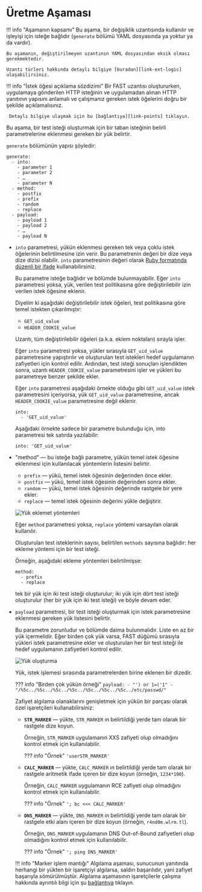 [link-points]:          points/intro.md
[link-ruby-regexp]:     http://ruby-doc.org/core-2.6.1/doc/regexp_rdoc.html
[link-logic]:           logic.md
[link-markers]:         detect/markers.md
[link-ext-logic]:       logic.md

[img-generate-methods]:     ../../images/fast/dsl/en/phases/generate-methods.png
[img-generate-payload]:     ../../images/fast/dsl/en/phases/generate-payload.png

# Üretme Aşaması

!!! info "Aşamanın kapsamı"
    Bu aşama, bir değişiklik uzantısında kullanılır ve işleyişi için isteğe bağlıdır (`generate` bölümü YAML dosyasında ya yoktur ya da vardır).

    Bu aşamanın, değiştirilmeyen uzantının YAML dosyasından eksik olması gerekmektedir.
    
    Uzantı türleri hakkında detaylı bilgiye [buradan][link-ext-logic] ulaşabilirsiniz.

!!! info "İstek öğesi açıklama sözdizimi"
     Bir FAST uzantısı oluştururken, uygulamaya gönderilen HTTP isteğinin ve uygulamadan alınan HTTP yanıtının yapısını anlamalı ve çalışmanız gereken istek öğelerini doğru bir şekilde açıklamalısınız. 

     Detaylı bilgiye ulaşmak için bu [bağlantıya][link-points] tıklayın.
  
 Bu aşama, bir test isteği oluşturmak için bir taban isteğinin belirli parametrelerine eklenmesi gereken bir yük belirtir.

`generate` bölümünün yapısı şöyledir:

```
generate:
  - into:
    - parameter 1
    - parameter 2
    - …
    - parameter N
  - method:
    - postfix
    - prefix
    - random
    - replace
  - payload:
    - payload 1
    - payload 2
    - …
    - payload N
```

* `into` parametresi, yükün eklenmesi gereken tek veya çoklu istek öğelerinin belirtilmesine izin verir. Bu parametrenin değeri bir dize veya dize dizisi olabilir. `into` parametresinin değeri olarak [Ruby formatında düzenli bir ifade][link-ruby-regexp] kullanabilirsiniz.
    
    Bu parametre isteğe bağlıdır ve bölümde bulunmayabilir. Eğer `into` parametresi yoksa, yük, verilen test politikasına göre değiştirilebilir izin verilen istek öğesine eklenir.
    
    Diyelim ki aşağıdaki değiştirilebilir istek öğeleri, test politikasına göre temel istekten çıkarılmıştır:
    
    * `GET_uid_value`
    * `HEADER_COOKIE_value`
    
    Uzantı, tüm değiştirilebilir öğeleri (a.k.a. eklem noktaları) sırayla işler. 
    
    Eğer `into` parametresi yoksa, yükler sırasıyla `GET_uid_value` parametresine yapıştırılır ve oluşturulan test istekleri hedef uygulamanın zafiyetleri için kontrol edilir. Ardından, test isteği sonuçları işlendikten sonra, uzantı `HEADER_COOKIE_value` parametresini işler ve yükleri bu parametreye benzer şekilde ekler.
    
    Eğer `into` parametresi aşağıdaki örnekte olduğu gibi `GET_uid_value` istek parametresini içeriyorsa, yük `GET_uid_value` parametresine, ancak `HEADER_COOKIE_value` parametresine değil eklenir.
    
    ```
    into: 
      - 'GET_uid_value'
    ```
    Aşağıdaki örnekte sadece bir parametre bulunduğu için, into parametresi tek satırda yazılabilir:
    
    `into: 'GET_uid_value'`

* "method" — bu isteğe bağlı parametre, yükün temel istek öğesine eklenmesi için kullanılacak yöntemlerin listesini belirtir. 
    * `prefix` — yükü, temel istek öğesinin değerinden önce ekler.
    * `postfix` — yükü, temel istek öğesinin değerinden sonra ekler.
    * `random` — yükü, temel istek öğesinin değerinde rastgele bir yere ekler.
    * `replace` — temel istek öğesinin değerini yükle değiştirir.
    
    ![Yük eklemet yöntemleri][img-generate-methods]
    
    Eğer `method` parametresi yoksa, `replace` yöntemi varsayılan olarak kullanılır.
    
    Oluşturulan test isteklerinin sayısı, belirtilen `methods` sayısına bağlıdır: her ekleme yöntemi için bir test isteği.
    
    Örneğin, aşağıdaki ekleme yöntemleri belirtilmişse:
    
    ```
    method:
      - prefix
      - replace
    ```
    
    tek bir yük için iki test isteği oluşturulur; iki yük için dört test isteği oluşturulur (her bir yük için iki test isteği) ve böyle devam eder.

* `payload` parametresi, bir test isteği oluşturmak için istek parametresine eklenmesi gereken yük listesini belirtir.
    
    Bu parametre zorunludur ve bölümde daima bulunmalıdır. Liste en az bir yük içermelidir. Eğer birden çok yük varsa, FAST düğümü sırasıyla yükleri istek parametresine ekler ve oluşturulan her bir test isteği ile hedef uygulamanın zafiyetleri kontrol edilir.
    
    ![Yük oluşturma][img-generate-payload]
    
    Yük, istek işlemesi sırasında parametrelerden birine eklenen bir dizedir.
    
    ??? info "Birden çok yükün örneği"
        ```
        payload:
          - "') or 1=('1"
          - "/%5c../%5c../%5c../%5c../%5c../%5c../%5c../etc/passwd/"
        ```
    
    Zafiyet algılama olanaklarını genişletmek için yükün bir parçası olarak özel işaretçileri kullanabilirsiniz:

    * **`STR_MARKER`** —  yükte, `STR_MARKER` ın belirtildiği yerde tam olarak bir rastgele dize koyun. 
       
         Örneğin, `STR_MARKER`  uygulamanın XXS zafiyeti olup olmadığını kontrol etmek için kullanılabilir.
        
        ??? info "Örnek"
            `'userSTR_MARKER'`
    
     * **`CALC_MARKER`** — yükte, `CALC_MARKER` ın belirtildiği yerde tam olarak bir rastgele aritmetik ifade içeren bir dize koyun (örneğin, `1234*100`).
        
        Örneğin,  `CALC_MARKER`  uygulamanın RCE zafiyeti olup olmadığını kontrol etmek için kullanılabilir.
        
        ??? info "Örnek"
            `'; bc <<< CALC_MARKER'`
    
    * **`DNS_MARKER`** —  yükte, `DNS_MARKER` ın belirtildiği yerde tam olarak bir rastgele etki alanı içeren bir dize koyun (örneğin, `r4nd0m.wlrm.tl`).
        
        Örneğin, `DNS_MARKER` uygulamanın DNS Out-of-Bound zafiyetleri olup olmadığını kontrol etmek için kullanılabilir.

        ??? info "Örnek"
            `'; ping DNS_MARKER'`
    
    !!! info "Marker işlem mantığı"
        Algılama aşaması, sunucunun yanıtında herhangi bir yükten bir işaretçiyi algılarsa, saldırı başarılıdır, yani zafiyet başarıyla sömürülmüştür. Algılama aşamasının işaretçilerle çalışma hakkında ayrıntılı bilgi için şu [bağlantıya][link-markers] tıklayın.